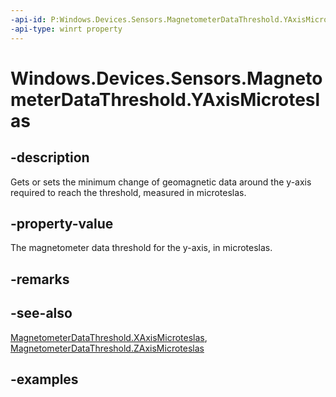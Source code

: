 ```yaml
---
-api-id: P:Windows.Devices.Sensors.MagnetometerDataThreshold.YAxisMicroteslas
-api-type: winrt property
---
```


<!-- Property syntax.
public float YAxisMicroteslas { get;  set; }
-->

# Windows.Devices.Sensors.MagnetometerDataThreshold.YAxisMicroteslas

## -description

Gets or sets the minimum change of geomagnetic data around the y-axis required to reach the threshold, measured in microteslas.

## -property-value

The magnetometer data threshold for the y-axis, in microteslas.

## -remarks

## -see-also

[MagnetometerDataThreshold.XAxisMicroteslas](magnetometerdatathreshold_xaxismicroteslas.md), [MagnetometerDataThreshold.ZAxisMicroteslas](magnetometerdatathreshold_zaxismicroteslas.md)

## -examples
